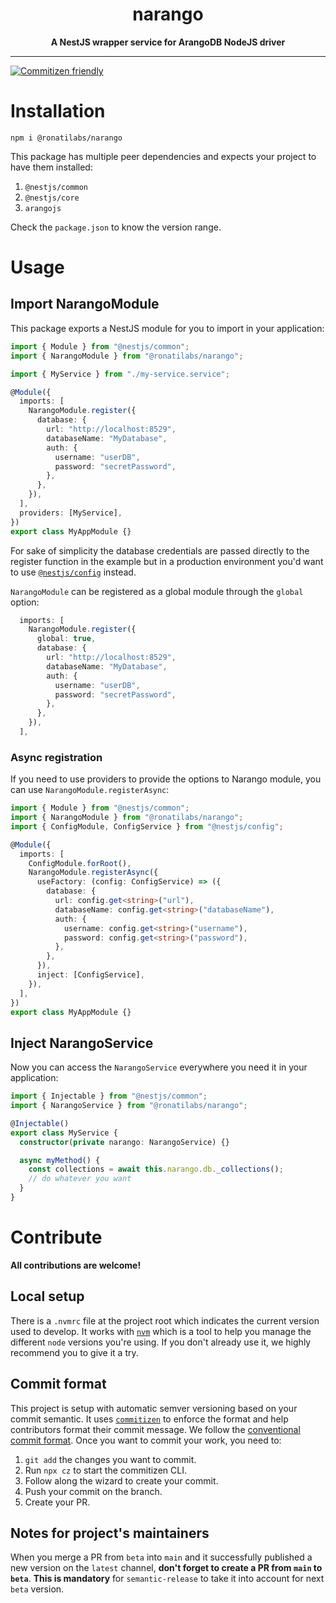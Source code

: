 <div align="center">
  <h1>narango</h1>
  <strong>A NestJS wrapper service for ArangoDB NodeJS driver</strong>
</div>

<hr>

[![Commitizen friendly](https://img.shields.io/badge/commitizen-friendly-brightgreen.svg)](http://commitizen.github.io/cz-cli/)

# Installation

```
npm i @ronatilabs/narango
```

This package has multiple peer dependencies and expects your project to have them installed:

1. `@nestjs/common`
2. `@nestjs/core`
3. `arangojs`

Check the `package.json` to know the version range.

# Usage

## Import NarangoModule

This package exports a NestJS module for you to import in your application:

```typescript
import { Module } from "@nestjs/common";
import { NarangoModule } from "@ronatilabs/narango";

import { MyService } from "./my-service.service";

@Module({
  imports: [
    NarangoModule.register({
      database: {
        url: "http://localhost:8529",
        databaseName: "MyDatabase",
        auth: {
          username: "userDB",
          password: "secretPassword",
        },
      },
    }),
  ],
  providers: [MyService],
})
export class MyAppModule {}
```

For sake of simplicity the database credentials are passed directly to the register function in the example but in a production environment you'd want to use [`@nestjs/config`](https://docs.nestjs.com/techniques/configuration) instead.

`NarangoModule` can be registered as a global module through the `global` option:

```ts
  imports: [
    NarangoModule.register({
      global: true,
      database: {
        url: "http://localhost:8529",
        databaseName: "MyDatabase",
        auth: {
          username: "userDB",
          password: "secretPassword",
        },
      },
    }),
  ],

```

### Async registration

If you need to use providers to provide the options to Narango module, you can use `NarangoModule.registerAsync`:

```ts
import { Module } from "@nestjs/common";
import { NarangoModule } from "@ronatilabs/narango";
import { ConfigModule, ConfigService } from "@nestjs/config";

@Module({
  imports: [
    ConfigModule.forRoot(),
    NarangoModule.registerAsync({
      useFactory: (config: ConfigService) => ({
        database: {
          url: config.get<string>("url"),
          databaseName: config.get<string>("databaseName"),
          auth: {
            username: config.get<string>("username"),
            password: config.get<string>("password"),
          },
        },
      }),
      inject: [ConfigService],
    }),
  ],
})
export class MyAppModule {}
```

## Inject NarangoService

Now you can access the `NarangoService` everywhere you need it in your application:

```typescript
import { Injectable } from "@nestjs/common";
import { NarangoService } from "@ronatilabs/narango";

@Injectable()
export class MyService {
  constructor(private narango: NarangoService) {}

  async myMethod() {
    const collections = await this.narango.db._collections();
    // do whatever you want
  }
}
```

# Contribute

**All contributions are welcome!**

## Local setup

There is a `.nvmrc` file at the project root which indicates the current version used to develop. It works with [`nvm`](https://github.com/nvm-sh/nvm) which is a tool to help you manage the different `node` versions you're using. If you don't already use it, we highly recommend you to give it a try.

## Commit format

This project is setup with automatic semver versioning based on your commit semantic. It uses [`commitizen`](https://commitizen.github.io/cz-cli/) to enforce the format and help contributors format their commit message. We follow the [conventional commit format](https://www.conventionalcommits.org/en/v1.0.0/). Once you want to commit your work, you need to:

1. `git add` the changes you want to commit.
2. Run `npx cz` to start the commitizen CLI.
3. Follow along the wizard to create your commit.
4. Push your commit on the branch.
5. Create your PR.

## Notes for project's maintainers

When you merge a PR from `beta` into `main` and it successfully published a new version on the `latest` channel, **don't forget to create a PR from `main` to `beta`**. **This is mandatory** for `semantic-release` to take it into account for next `beta` version.
